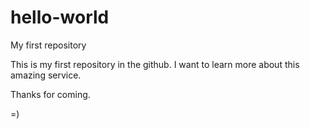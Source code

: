 # hello-world
My first repository

This is my first repository in the github. I want to learn more about this amazing service.

Thanks for coming.

=)
